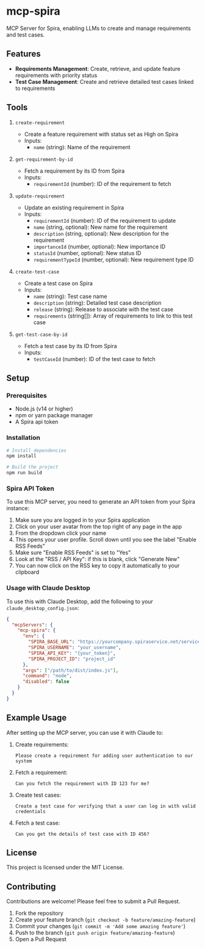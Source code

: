 # mcp-spira

MCP Server for Spira, enabling LLMs to create and manage requirements and test cases.

## Features

- **Requirements Management**: Create, retrieve, and update feature requirements with priority status
- **Test Case Management**: Create and retrieve detailed test cases linked to requirements

## Tools

1. `create-requirement`

   - Create a feature requirement with status set as High on Spira
   - Inputs:
     - `name` (string): Name of the requirement

2. `get-requirement-by-id`

   - Fetch a requirement by its ID from Spira
   - Inputs:
     - `requirementId` (number): ID of the requirement to fetch

3. `update-requirement`

   - Update an existing requirement in Spira
   - Inputs:
     - `requirementId` (number): ID of the requirement to update
     - `name` (string, optional): New name for the requirement
     - `description` (string, optional): New description for the requirement
     - `importanceId` (number, optional): New importance ID
     - `statusId` (number, optional): New status ID
     - `requirementTypeId` (number, optional): New requirement type ID

4. `create-test-case`

   - Create a test case on Spira
   - Inputs:
     - `name` (string): Test case name
     - `description` (string): Detailed test case description
     - `release` (string): Release to associate with the test case
     - `requirements` (string[]): Array of requirements to link to this test case

5. `get-test-case-by-id`
   - Fetch a test case by its ID from Spira
   - Inputs:
     - `testCaseId` (number): ID of the test case to fetch

## Setup

### Prerequisites

- Node.js (v14 or higher)
- npm or yarn package manager
- A Spira api token

### Installation

```bash
# Install dependencies
npm install

# Build the project
npm run build
```

### Spira API Token

To use this MCP server, you need to generate an API token from your Spira instance:

1. Make sure you are logged in to your Spira application
2. Click on your user avatar from the top right of any page in the app
3. From the dropdown click your name
4. This opens your user profile. Scroll down until you see the label "Enable RSS Feeds"
5. Make sure "Enable RSS Feeds" is set to "Yes"
6. Look at the "RSS / API Key": if this is blank, click "Generate New"
7. You can now click on the RSS key to copy it automatically to your clipboard

### Usage with Claude Desktop

To use this with Claude Desktop, add the following to your `claude_desktop_config.json`:

```json
{
  "mcpServers": {
    "mcp-spira": {
      "env": {
        "SPIRA_BASE_URL": "https://yourcompany.spiraservice.net/services/v5_0/RestService.svc",
        "SPIRA_USERNAME": "your_username",
        "SPIRA_API_KEY": "{your_token}",
        "SPIRA_PROJECT_ID": "project_id"
      },
      "args": ["/path/to/dist/index.js"],
      "command": "node",
      "disabled": false
    }
  }
}
```

## Example Usage

After setting up the MCP server, you can use it with Claude to:

1. Create requirements:

   ```
   Please create a requirement for adding user authentication to our system
   ```

2. Fetch a requirement:

   ```
   Can you fetch the requirement with ID 123 for me?
   ```

3. Create test cases:
   ```
   Create a test case for verifying that a user can log in with valid credentials
   ```
4. Fetch a test case:
   ```
   Can you get the details of test case with ID 456?
   ```

## License

This project is licensed under the MIT License.

## Contributing

Contributions are welcome! Please feel free to submit a Pull Request.

1. Fork the repository
2. Create your feature branch (`git checkout -b feature/amazing-feature`)
3. Commit your changes (`git commit -m 'Add some amazing feature'`)
4. Push to the branch (`git push origin feature/amazing-feature`)
5. Open a Pull Request

